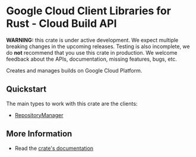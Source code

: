 # Google Cloud Client Libraries for Rust - Cloud Build API

<!-- Code generated by sidekick. DO NOT EDIT. -->

**WARNING:** this crate is under active development. We expect multiple breaking
changes in the upcoming releases. Testing is also incomplete, we do **not**
recommend that you use this crate in production. We welcome feedback about the
APIs, documentation, missing features, bugs, etc.

Creates and manages builds on Google Cloud Platform.

## Quickstart

The main types to work with this crate are the clients:

* [RepositoryManager]

## More Information

* Read the [crate's documentation](https://docs.rs/google-cloud-build-v2/latest/google-cloud-build-v2)

[RepositoryManager]: https://docs.rs/google-cloud-build-v2/latest/google_cloud_build_v2/client/struct.RepositoryManager.html
